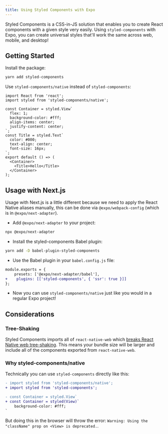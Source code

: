 ```yaml
---
title: Using Styled Components with Expo
---
```


Styled Components is a CSS-in-JS solution that enables you to create React components with a given style very easily. Using `styled-components` with Expo, you can create universal styles that'll work the same across web, mobile, and desktop!

## Getting Started

Install the package:

```sh
yarn add styled-components
```

Use `styled-components/native` instead of `styled-components`:

```tsx
import React from 'react';
import styled from 'styled-components/native';

const Container = styled.View`
  flex: 1;
  background-color: #fff;
  align-items: center;
  justify-content: center;
`;
const Title = styled.Text`
  color: #000;
  text-align: center;
  font-size: 16px;
`;
export default () => (
  <Container>
    <Title>Hello</Title>
  </Container>
);
```

## Usage with Next.js

Usage with Next.js is a little different because we need to apply the React Native aliases manually, this can be done via `@expo/webpack-config` (which is in `@expo/next-adapter`).

- Add `@expo/next-adapter` to your project:

```sh
npx @expo/next-adapter
```

- Install the styled-components Babel plugin:

```sh
yarn add -D babel-plugin-styled-components
```

- Use the Babel plugin in your `babel.config.js` file:

```diff
module.exports = {
    presets: ['@expo/next-adapter/babel'],
+    plugins: [['styled-components', { 'ssr': true }]]
};
```

- Now you can use `styled-components/native` just like you would in a regular Expo project!

## Considerations

### Tree-Shaking

Styled Components imports all of `react-native-web` which [breaks React Native web tree-shaking](https://github.com/styled-components/styled-components/pull/2797#issuecomment-574955289). This means your bundle size will be larger and include all of the components exported from `react-native-web`.

### Why styled-components/native

Technically you can use `styled-components` directly like this:

```diff
- import styled from 'styled-components/native';
+ import styled from 'styled-components';

- const Container = styled.View`
+ const Container = styled(View)`
    background-color: #fff;
`
```

But doing this in the browser will throw the error: `Warning: Using the "className" prop on <View> is deprecated.`.

